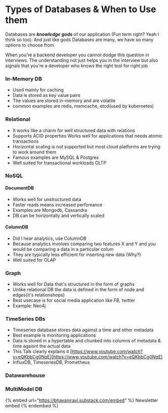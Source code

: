 # Types of Databases & When to Use them

Databases are _**knowledge**_ _**gods**_ of our application (Fun term right? Yeah I think so too). And just like gods Databases are many, we have so many options to choose from.

When you're a backend developer you cannot dodge this question in interviews. The understanding not just helps you in the interview but also signals that you're a developer who knows the right tool for right job

### In-Memory DB

* Used mainly for caching
* Data is stored as key value pairs
* The values are stored in-memory and are volatile
* common examples are redis, memcache, etcd(used by kubernetes)

### Relational

* It works like a charm for well structured data with relations
* Supports ACID properties Works well for applications that needs atomic transactions
* Horizontal scaling is not supported but most cloud platforms are trying to work around them
* Famous examples are MySQL & Postgres
* Well suited for transactional workloads OLTP

### NoSQL

#### DocumentDB

* Works well for unstructured data
* Faster reads means increased perfomance
* Examples are Mongodb, Cassandra
* DB can be horizontally and vertically scaled

#### ColumnDB

* Did I hear analytics, use ColumnDB
* Because analytics involves comparing two features X and Y and you would be comparing a data in a particular colum
* They are typically less efficient for inserting new data (Why?)
* Well suited for OLAP

### Graph

* Works well for Data that's structured in the form of graphs
* Unlike relational DB the data is defined in the form of node and edges(it's relationshops)
* Best usecase is for social media application like FB, twitter
* Example: Neo4j

### TimeSeries DBs

* Timeseries database stores data against a time and other metadata
* Best example is monitoring applications
* Data is stored in a hypertable and chunked into columns of metadata & time agaisnt the actual data
* This Talk clearly explains it [https://www.youtube.com/watch?v=eQKbbCg0NqE](https://www.youtube.com/watch?v=eQKbbCg0NqE)
* InfluxDB, TimeseriesDB, Prometheus

### Datawarehouse

### MultiModel DB



{% embed url="https://bhavaniravi.substack.com/embed" %}
Newsletter embed
{% endembed %}
